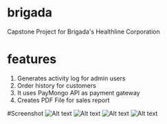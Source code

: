 # brigada
 Capstone Project for Brigada's Healthline Corporation

# features
 1. Generates activity log for admin users
 2. Order history for customers
 3. It uses PayMongo API as payment gateway
 4. Creates PDF File for sales report

#Screenshot
 ![Alt text](https://github.com/No-Spacing/brigada/blob/main/screenshot/sc1.png)
 ![Alt text](https://github.com/No-Spacing/brigada/blob/main/screenshot/sc2.png)
 ![Alt text](https://github.com/No-Spacing/brigada/blob/main/screenshot/sc3.png)
 ![Alt text](https://github.com/No-Spacing/brigada/blob/main/screenshot/sc4.png)
